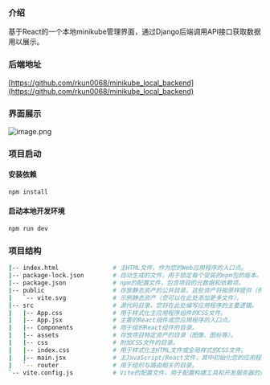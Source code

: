 ### 介绍
  基于React的一个本地minikube管理界面，通过Django后端调用API接口获取数据用以展示。
### 后端地址
[https://github.com/rkun0068/minikube_local_backend](https://github.com/rkun0068/minikube_local_backend)
### 界面展示
![image.png](https://cdn.nlark.com/yuque/0/2024/png/29558585/1705829558323-9ed19b26-40d7-4475-95d9-0b293e9eec1b.png#averageHue=%23f8f8f7&clientId=ueca9d727-6b7b-4&from=paste&height=838&id=u24e34088&originHeight=1048&originWidth=1860&originalType=binary&ratio=1.25&rotation=0&showTitle=false&size=149328&status=done&style=none&taskId=ueeb29647-37cc-4c56-ad3c-4300ddc1513&title=&width=1488)

### 项目启动
#### 安装依赖
```bash
npm install
```
#### 启动本地开发环境
```bash
npm run dev
```

### 项目结构
```bash
|-- index.html               # 主HTML文件，作为您的Web应用程序的入口点。
|-- package-lock.json        # 自动生成的文件，用于锁定每个安装的npm包的版本。
|-- package.json             # npm的配置文件，包含项目的元数据和依赖项。
|-- public                   # 存放静态资产的公共目录，这些资产将按原样提供（例如图像、字体）。
|   `-- vite.svg             # 示例静态资产（您可以在此处添加更多文件）。
|-- src                      # 源代码目录，您将在此处编写应用程序的主要逻辑。
|   |-- App.css              # 用于样式化主应用程序组件的CSS文件。
|   |-- App.jsx              # 主要的React组件或您应用程序的入口点。
|   |-- Components           # 用于组织React组件的目录。
|   |-- assets               # 存放项目特定资产的目录（图像、图标等）。
|   |-- css                  # 附加CSS文件的目录。
|   |-- index.css            # 用于样式化主HTML文件或全局样式的CSS文件。
|   |-- main.jsx             # 主JavaScript/React文件，其中初始化您的应用程序。
|   `-- router               # 用于组织与路由相关的目录。
`-- vite.config.js           # Vite的配置文件，用于配置构建工具和开发服务器的选项。

```

